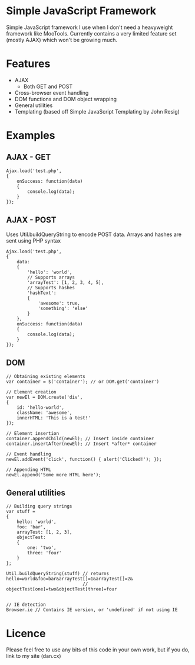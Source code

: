Simple JavaScript Framework
===========================

Simple JavaScript framework I use when I don't need a heavyweight framework like MooTools. Currently 
contains a very limited feature set (mostly AJAX) which won't be growing much.

Features
========
 - AJAX
   - Both GET and POST
 - Cross-browser event handling
 - DOM functions and DOM object wrapping
 - General utilities
 - Templating (based off Simple JavaScript Templating by John Resig)
   

Examples
========

AJAX - GET
----------
	Ajax.load('test.php',
	{
		onSuccess: function(data)
		{
			console.log(data);
		}
	});


AJAX - POST
-----------
Uses Util.buildQueryString to encode POST data. Arrays and hashes are sent using PHP syntax

	Ajax.load('test.php',
	{
		data:
		{
			'hello': 'world',
			// Supports arrays
			'arrayTest': [1, 2, 3, 4, 5],
			// Supports hashes
			'hashText': 
			{
				'awesome': true,
				'something': 'else'
			}
		},
		onSuccess: function(data)
		{
			console.log(data);
		}
	});

DOM
---

	// Obtaining existing elements
	var container = $('container'); // or DOM.get('container')
	
	// Element creation
	var newEl = DOM.create('div',
	{
		id: 'hello-world',
		className: 'awesome',
		innerHTML: 'This is a test!'
	});
	
	// Element insertion
	container.appendChild(newEl); // Insert inside container
	container.insertAfter(newEl); // Insert *after* container
	
	// Event handling
	newEl.addEvent('click', function() { alert('Clicked!'); });
	
	// Appending HTML
	newEl.append('Some more HTML here');
	
General utilities
-----------------

	// Building query strings
	var stuff = 
	{
		hello: 'world',
		foo: 'bar',
		arrayTest: [1, 2, 3],
		objectTest: 
		{
			one: 'two',
			three: 'four'
		}
	};
	
	Util.buildQueryString(stuff) // returns hello=world&foo=bar&arrayTest[]=1&arrayTest[]=2&
	                             // objectTest[one]=two&objectTest[three]=four
	
	
	// IE detection
	Browser.ie // Contains IE version, or 'undefined' if not using IE
	

Licence
=======
Please feel free to use any bits of this code in your own work, but if you do, link to my site
(dan.cx)